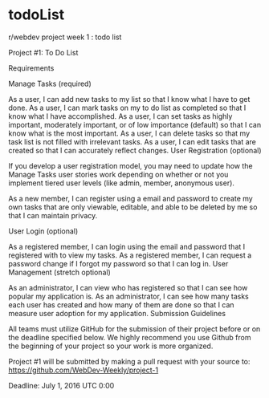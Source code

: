 # todoList
r/webdev project week 1 : todo list

Project #1: To Do List

Requirements

Manage Tasks (required)

As a user, I can add new tasks to my list so that I know what I have to get done.
As a user, I can mark tasks on my to do list as completed so that I know what I have accomplished.
As a user, I can set tasks as highly important, moderately important, or of low importance (default) so that I can know what is the most important.
As a user, I can delete tasks so that my task list is not filled with irrelevant tasks.
As a user, I can edit tasks that are created so that I can accurately reflect changes.
User Registration (optional)

If you develop a user registration model, you may need to update how the Manage Tasks user stories work depending on whether or not you implement tiered user levels (like admin, member, anonymous user).

As a new member, I can register using a email and password to create my own tasks that are only viewable, editable, and able to be deleted by me so that I can maintain privacy.

User Login (optional)

As a registered member, I can login using the email and password that I registered with to view my tasks.
As a registered member, I can request a password change if I forgot my password so that I can log in.
User Management (stretch optional)

As an administrator, I can view who has registered so that I can see how popular my application is.
As an administrator, I can see how many tasks each user has created and how many of them are done so that I can measure user adoption for my application.
Submission Guidelines

All teams must utilize GitHub for the submission of their project before or on the deadline specified below. We highly recommend you use Github from the beginning of your project so your work is more organized.

Project #1 will be submitted by making a pull request with your source to: https://github.com/WebDev-Weekly/project-1

Deadline: July 1, 2016 UTC 0:00
